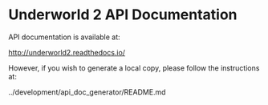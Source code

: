 Underworld 2 API Documentation
==============================

API documentation is available at: 

http://underworld2.readthedocs.io/

However, if you wish to generate a local copy, please follow the instructions at:

../development/api_doc_generator/README.md
